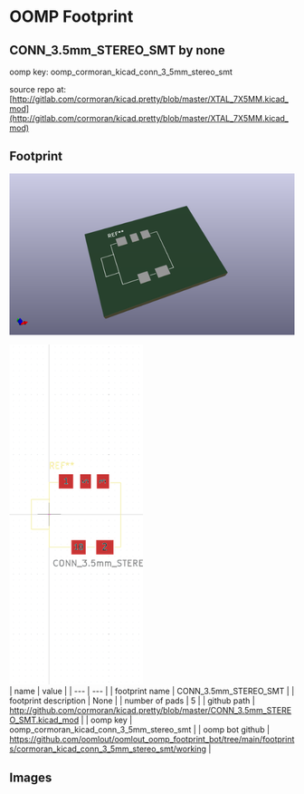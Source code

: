 # OOMP Footprint  
## CONN_3.5mm_STEREO_SMT  by none  
  
oomp key: oomp_cormoran_kicad_conn_3_5mm_stereo_smt  
  
source repo at: [http://gitlab.com/cormoran/kicad.pretty/blob/master/XTAL_7X5MM.kicad_mod](http://gitlab.com/cormoran/kicad.pretty/blob/master/XTAL_7X5MM.kicad_mod)  
## Footprint  
  
[![working_kicad_pcb_3d.png](working_kicad_pcb_3d_600.png)](working_kicad_pcb_3d.png)  
  
[![working.png](working_600.png)](working.png)  
| name | value | 
| --- | --- | 
| footprint name | CONN_3.5mm_STEREO_SMT | 
| footprint description | None | 
| number of pads | 5 | 
| github path | http://github.com/cormoran/kicad.pretty/blob/master/CONN_3.5mm_STEREO_SMT.kicad_mod | 
| oomp key | oomp_cormoran_kicad_conn_3_5mm_stereo_smt | 
| oomp bot github | https://github.com/oomlout/oomlout_oomp_footprint_bot/tree/main/footprints/cormoran_kicad_conn_3_5mm_stereo_smt/working | 
## Images  
